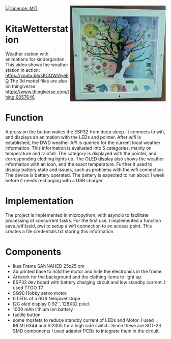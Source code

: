 [![Licence: MIT](https://img.shields.io/badge/license-MIT-blue)](https://github.com/MatthiasLienhard/KitaWetterstation/blob/main/LICENSE.txt)
<img align="right" src="KitaWeatherstation.png" width="300"  />

# KitaWetterstation
Weather station with animations for kindergarden.
This video shows the weather station in action: https://youtu.be/sKCQWrAyeEQ
The 3d model files are also on thingiverse: https://www.thingiverse.com/thing:6057646

# Function
A press on the button wakes the ESP32 from deep sleep. It connects to wifi, and displays an animation with the LEDs and pointer. After wifi is established, the DWD weather API is queried for the current local weather information. This information is evaluated into 5 categories, mainly on temperature and rainfall. The category is displayed with the pointer, and corresponding clothing lights up. The OLED display also shows the weather information with an icon, and the exact temperature. Further it used to display battery state and issues, such as problems with the wifi connection. 
The device is battery operated. The battery is expected to run about 1 week before it needs recharging with a USB charger. 

# Implementation
The project is implemented in micropython, with asyncio to facilitate processing of concurrent tasks. For the first use, I implemented a function save_wifi(ssid, pw) to setup a wifi connection to an access point. This creates a file credentials.txt storing this information. 

# Components
* Ikea Frame SANNAHED 25x25 cm
* 3d printed base to hold the motor and hide the electronics in the frame. 
* Artwork for the background and the clothing items to light up. 
* ESP32 dev board with battery charging circuit and low standby current. I used TTGO T7
* SG90 Hobby servo motor.
* 6 LEDs of a RGB Neopixel stripe 
* I2C oled display 0.92'', 128X32 pixel.
* 1000 mAh lithium ion battery 
* tactile button
* some mosfets to reduce standby current of LEDs and Motor. I used IRLML6344 and SI2305 for a high side switch. Since these are SOT-23 SMD components I used adapter PCBs to integrate them in the circuit. 